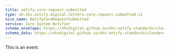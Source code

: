```yaml
---
title: notify-core-request-submitted
type: uk.nhs.notify.digital.letters.core.request.submitted.v1
nice_name: NotifyCoreRequestSubmitted
service: Core System Notifier
schema_envelope: https://nhsdigital.github.io/nhs-notify-standards/cloudevents/nhs-notify-example-event.schema.json
schema_data: https://nhsdigital.github.io/nhs-notify-standards/cloudevents/nhs-notify-example-event-data.schema.json
---
```


This is an event.
